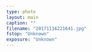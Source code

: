 ```yaml
---
type: photo
layout: main
caption: ""
filename: "20171116221641.jpg"
fstop: "Unknown"
exposure: "Unknown"
---
```

